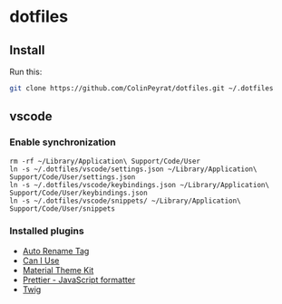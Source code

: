 # dotfiles

## Install
Run this:

```bash
git clone https://github.com/ColinPeyrat/dotfiles.git ~/.dotfiles
```

## vscode

### Enable synchronization 

```shell
rm -rf ~/Library/Application\ Support/Code/User
ln -s ~/.dotfiles/vscode/settings.json ~/Library/Application\ Support/Code/User/settings.json
ln -s ~/.dotfiles/vscode/keybindings.json ~/Library/Application\ Support/Code/User/keybindings.json
ln -s ~/.dotfiles/vscode/snippets/ ~/Library/Application\ Support/Code/User/snippets
```

### Installed plugins

* [Auto Rename Tag](https://marketplace.visualstudio.com/items?itemName=formulahendry.auto-rename-tag)
* [Can I Use](https://marketplace.visualstudio.com/items?itemName=akamud.vscode-caniuse)
* [Material Theme Kit](https://marketplace.visualstudio.com/items?itemName=ms-vscode.Theme-MaterialKit)
* [Prettier - JavaScript formatter](https://marketplace.visualstudio.com/items?itemName=esbenp.prettier-vscode)
* [Twig](https://marketplace.visualstudio.com/items?itemName=whatwedo.twig)
